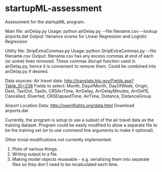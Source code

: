 # startupML-assessment
Assessment for the startupML program. 

Main file: airDelay.py
Usage: python airDelay.py --file filename.csv --lookup airports.dat
Output: Variance scores for Linear Regression and Logistic Regression

Utility file: StripExtraCommas.py 
Usage: python StripExtraCommas.py --file filename.csv
Output: filename.csv has any excess commas at end of each (or some) lines removed. These commas disrupt function used in airDelay.py, hence it is convenient to remove them. Could be combined into airDelay.py if desired. 


Data sources: 
Air travel data: http://transtats.bts.gov/Fields.asp?Table_ID=236
Fields to select: Month, DayofMonth, DayOfWeek, Origin, Dest, TaxiOut, TaxiIn, CRSArrTime, ArrDelay, ArrDelayMinutes, ArrDel15, Cancelled, Diverted, CRSElapsedTime, AirTime, Distance, DistanceGroup

Airport Location Data: http://openflights.org/data.html
Download airports.dat

Currently, the program is setup to use a subset of the air travel data as the training dataset. Program could be easily modified to allow a separate file to be the training set (or to use command line arguments to make it optional). 

Other trivial modifications not currently implemented:
1) Plots of various things.  
2) Writing output to a file.
3) Making model objects reuseable - e.g. serializing them into separate files so they don't need to be recalculated each time. 
